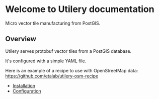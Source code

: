 # Welcome to Utilery documentation

Micro vector tile manufacturing from PostGIS.

## Overview

Utilery serves protobuf vector tiles from a PostGIS database.

It's configured with a simple YAML file.

Here is an example of a recipe to use with OpenStreetMap data: https://github.com/etalab/utilery-osm-recipe

- [Installation](install.md)
- [Configuration](config.md)
